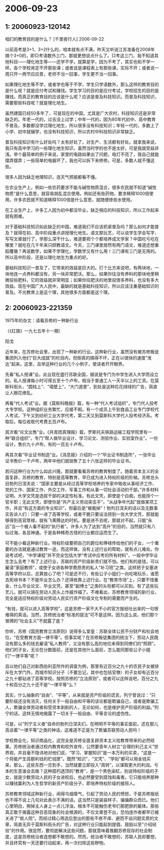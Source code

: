 # 2006-09-23

## 1: 20060923-120142

咱们的教育目的是什么？    [千里夜行人]  2006-09-22 

以前高考是3+1、3+2什么的，咱本就有点不满，昨天又听说江苏准备在2008年搞个3+0的，即只考语数外三门，那就更想说点什么了。只考这三门，我不知道其他科目――理化地生等――还学不学。就算是学，因为不考了，其实也和不学一样，各个学校肯定不开那些课；或者说是课程表上有那些课，实际不开；或者说一周只开一两节应应景，老师不当一回事，学生更不当一回事。 

如果理化地生等不学，或者学也等于不学，学生只学语数外，那么这样的教育目的是什么呢？就是应付考试和赚钱。学生学习的目的是应付考试，学校招生的目的是赚钱。而真正的教育目的应该是什么呢？应该是普及科技知识。而普及科技知识，需要那些科目呢？就是理化地生。 

虽然建国已经50多年了，可是现在的中国，尤其是广大农村，科技知识还是非常缺乏的。年老一代的，过去没上过学；中年一代的，因为80年代初中、高中教育不普及，多数都没学过理化地生，所以很多没有科技知识；年轻一代的，多数上了小学、初中就辍学，也没有科技知识，所以农村中科技知识非常缺乏。 

普及科技知识有什么好处吗？太有好处了，对生产、生活都有好处。就拿我来说，我只有高中学习的一些理化地生知识，虽然当时学的也不是太好，可是我就受益非浅。举个最简单的例子来说，家里的电路如果出了问题，电灯不亮了，我自己就能摆弄摆弄；一些简单的电器坏了，我也可以拆下来修修。可是，多数人就不懂这些。 

很多人因为缺乏地理知识，连天气预报都看不懂。 

在农业生产上，例如一些农药要求不能与碱性物质混合，很多农民就不知道“碱性物质”是什么意思，就容易胡乱混合使用。例如还有些药物，要求稀释1000倍使用，许多农民就不知道稀释1000倍是什么意思，就随便掺些水使用。 

在工业生产上，许多工人因为初中都没毕业，缺乏相应的科技知识，所以工作起来就有困难。 

对于基础科技知识如此缺乏的中国，难道我们不应该抓紧普及吗？那么如何才能普及？就得在初、高中阶段重点讲授理化地生。语文那玩艺，可以说学生学会写字、写写文章就行了，学那么深干什么，难道要把个个都培养成文学家？中国吃亏吃在哪里？就吃在几千年来只顾教语文。今天，三门课里居然有两门语文，难道还想重蹈覆辙？再说数学，如果不学理化，学数学又有什么用！三门课有三门是无用的。所以高中阶段，还是以理化地生为重点的好。 

基础科技知识一普及了，它带来的效益是巨大的。打个比方来说吧，有两块地，一块地连一点养料都没有，另一块非常肥沃。那么，如果你往没有养料的那块地里稍微投些肥料，它的效益就非常明显；如果你往肥沃的地里投很多养料，也没有多大效益。现在中国广大人民中，最缺的就是基础科技知识，所以应该注重基础知识的普及。不光教育上是这个理，其他很多方面都是这个理。

## 2: 20060923-221359

1975年的杂文：请看苏修的一种新行业 

（《红旗》一九七五年十一期） 

阳戈 

近年来，在苏修社会里，出现了一种新的行业。这种新行业，虽然没有被苏修叛徒集团列入他们“巨大成就”的栏目内，但倒真的搞得不坏，正在以很快的速度“发达”起来。这里，且举这种行业的几个小例子，使读者开开眼界。 

先看“私人授课”业。此业现在盛行苏联全国，据说是专门为中学生进入大学而设立的。私人授课每小时可得五至十个卢布，相当于普通工人一天半以上的工资。在莫斯科街头，“圆柱上”、“墙壁上”，“大门道里”，到处是这种花花绿绿的广告，简直让人眼花缭乱。 

再看“代人考试”业。据《莫斯科晚报》载，有一种“代人考试组织”，专门代人投考大专学校。这种组织业务繁忙，应接不暇。有一个成员上午到食品工业专门学校代人考试，下午又到纺织工业大学代考，第二天又到莫斯科大学代人投考经济系。考取后，每位收取代考费五百卢布。 

其次看“论文出售”业。《共青团真理报》载，罗斯托夫铁路运输工程学院里有一种“联合组织”，专门“帮人做毕业设计、学习论文、测验作业、实验室作业”。一份设计，售价九十卢布，有的一百五十卢布。 

再其次看“毕业证书制造”业。《消息报》介绍的一个“毕业证书制造所”，一张毕业证书售价一千卢布，两年中他们就销售了五十六张这样的毕业证书。 

若问这种行业为什么如此兴隆，那就要看看苏修的教育制度了。随着资本主义的全面复辟，苏修的教育，特别是高等教育，早已成为进入特权阶级的阶梯。苏修总头目勃列日涅夫说：“国家主要是从经过高等学校培养的专家中吸收从事经济工作、党的工作、国家工作、外交工作、军事工作和从事一切社会活动的干部。”许多材料证明，大学文凭是选拔干部的决定性标准。有此文凭，即使是个白痴，也能捞个一官半职；无此文凭，即使你是“共产主义劳动突击手”，“从战争年代起”就做某项工作，并且“有这方面的专业知识”，但最后是“被裁掉”！勃列日涅夫的话以及无数事实告诉人们：只要一进了高等学校，或者干脆只要设法捞到一张大学文凭，那就能够得到高官厚禄，就有飞黄腾达的时机。要是进不去呢，那就对不起，只能“永远”当一个被人看不起的“执行者”。许多人为了达到“高升”的目的，当然就只有八仙过海，各显神通。于是各种稀奇古怪的行业都应运而生了。 

可不能小看这种新行业。特权阶级要把自己的爵位和俸禄传给他们的子女，一个重要的办法就是通过教育一途。而这样做，没有上述行业的帮助，就有点儿难处。你说考试吧，“中学课程”并不完全包括大学“考试中应考的所有材料”，一般中学毕业生怎么去考？有了上述行业，苏联的资产阶级新贵们就不怕。他们有的是钱，可以雇请“家庭教师”，或使子女进各种学费昂贵的私人“补习班”之类。这样把子女塞进高等学府以后，总算放心了吧？可是还不行，有些公子小姐们一向吃喝玩乐，谁愿去死啃书本？不能毕业怎么办？还得依靠上述行业。在“教育市场”上，只要不惜重金，什么毕业论文、毕业文凭，甚至“副博士”之类的头衔都可以买到。有了这些玩艺儿，就可以骑在劳动人民头上作威作福了。不难看出，苏修教育领域的新行业，完全是适应特权阶级对劳动人民实行资产阶级文化专制的需要而产生的。 

“有钱，就可以进入高等学校”，这是苏修一家不大不小的官方报纸吐出来的一句很难得的真话。当然，苏修统治者“标准的提法”可不是这样。因为这么说，他们那个冒牌的“社会主义”不就露了底？

你听，苏修《国民教育立法原则》说得多么堂皇：苏联全体公民不分财产和社会地位，“在受教育方面一律平等”。但事实呢？在苏修叛徒集团的统治下，劳动人民既没有那么多的钱去雇请“私人教师”，又没有那么高的地位来得到同僚们的“照顾”。他们的子女，无论在分数面前，还是在其他什么面前，怎么能同那些公子小姐们“一律平等”呢？

且以他们自己对新西伯利亚所作的调查为例，那里有近百分之九十的农民子女被排斥在大学门外，而城市知识分子（不要忘记，其中也包括官僚）的子女却有近百分之九十都钻进了高等学校。按照苏修的“立法原则”，或者可以这样说吧，百分之九十和百分之九十还不是“一律平等”么？

其实，什么抽象的“自由”、“平等”，从来就是资产阶级的谎言。列宁曾说过：“只要阶级还没有消灭，任何关于一般自由和平等的谈论都是欺骗自己，或者是欺骗工人，欺骗全体劳动者和受资本剥削的人，无论如何，也是维护资产阶级的利益。”列宁的话，这样无情地揭露了一切关于一般自由、平等言论的虚伪性。

可是，以“列宁主义者”自命的勃列日涅夫们，在明明不平等的事实面前，还在那儿高谈着“一律平等”之类的神话，这难道不正是为了欺骗苏联劳动人民吗！

学校商业化，知识商品化，这完全是苏修全面复辟资本主义给教育带来的必然结果。苏修统治者通过校内教育和校外宣传，公然要青年人树立“合理的利己主义”世界观，并且毫不隐讳地对他们说，“学习、掌握知识”是一本万利的买卖，“这是一个将能产生高额利钱的贮钱匣”。既然“知识”、“文凭”、“学衔”都可以用金钱买来，那么，这些东西一旦到手，当然就要立即投入“周转”，以谋取更大的利润。亏本的生意谁会去做？这种腐朽透顶的“教育”，是一个黑色染缸，别说特权阶级的子女，就是少数劳动人民的子女进校后，也必然要受到腐蚀和毒害。它只能培养那种以赚钱赢利为人生哲学的新资产阶级分子，即培养特权阶级的接班人。 

苏修教育领域这种新行业，闹得乌烟瘴气，引起了劳动人民的愤怒，于是苏修报纸也不得不说上几句对此表示不满的话。这当然只是装装样子、骗骗群众而已。他们心里明白，擦掉主人身上一点儿浮油，根本不可能触伤老爷们那肥胖的躯体。那些真正敢于揭露这种丑恶现象的社会根源的，不仅文章登不出，恐怕连作者都早已被关进了“疯人院”。而经过精心筛选后登出的那些不疼不痒、避而不谈问题实质的文章，简直无异于莫斯科街头的广告，对这种行业只能起到提倡、鼓励以至“介绍经验”的作用。很显然，要彻底解决这些问题，那就意味着推翻苏修现存的社会制度，这是苏修统治者连想都不敢想的。然而，统治者不敢想的，苏联人民却要想，并且终究有一天还要行动起来，再一次扫除这些秽物。

